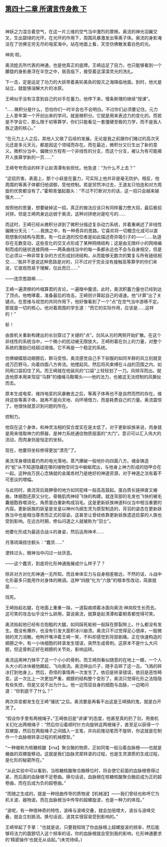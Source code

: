 ## [第四十二章 所谓言传身教 下](https://www.xxbiquge.com/11_11207/9122143.html)
﻿

  神妖之力混合着空气，在这一片三维的空气当中激烈的摩擦。奥流的神光羽翼交叉，生出碧绿的光环。在光环的作用下，周围风暴激发出等离子体。奥流的身影淹没在了仿佛无穷无尽的电浆海中。站在地面上看，天空仿佛散发着白色的光。

  神岚·皎。

  奥流姓氏所代表的神通，也是他真正的底牌。王崎运足了目力，也只能够看到一个朦胧的身影悬浮在半空之中，居高临下，接受着这濛濛灵光的洗礼。

  下一击，定是运足了功力的大妖带着美轮美奂的毁灭之海降临地面。到时，他光是站立，就能够溶解大片的冰原。

  王崎似乎没有注意到自己的对手在蓄力。他停下来，慢条斯理的继续“授课”。

  “……微积分是什么，恐怕你们一时半会也不会明白。不过你们必须要记住。元力上人昔年第一个开创出来的学问，就是微积分。它就是用来表述力的变化的。而若是不学会它，那么限于初等算学，你们只能看见一套僵硬至极的力学，而不是我人族之道的核心。”

  “在元力上人之后，其他人又做了后续的发展。无论是我之前跟你们赌过的高次天元还是多元天元，都是因这个领域而存在。而在最近，微积分又衍生出了新的意义。微积分当中，偏微分方程有一个非线性的分支，而这个分支，被认为有可能揭开人族算学新的一页……”

  王崎夸夸而谈的样子让赵清潭有些担忧。他急道：“为什么不上去？”

  “这招厉害。表面上，那个小妖是在蓄力，可实际上他并非是毫无防护。相反，他周围的等离子体都归他调御，受他控制。若是贸然冲过去，王道友只怕连和对方周旋的优势都没有了。”霍桐青皱起眉头：“不过不打断对方的话，这一招只会越来越强大……”

  按照他的思量，想要破掉这一招，真正的做法应该只有同样蓄力憋大招，最后极招对拼。但是王崎肉身远远弱于奥流，这种对拼绝对是吃亏的……

  而这时，王崎已经从微积分讲到了微积分描述复杂动力系统，并着重阐述了非线性偏微分天元：“……我族之中，有一种奇异的思路。它喜欢将一切概念化成可以直观想象的结构与图景。有一位此道的佼佼者是如此描述奇异吸引子的——‘……轨道存在无数变动，这些变化的交叉点形成了某种网络结构；这是由无限纤小的网络编制而成的链状连接网络——两条曲线当中的每一条都永远也不会与自身相交，但是它必须以一种非常复杂的方式形成封闭结构，从而能够无数次的繁复与所有链结相交……’我并不是说这种思路是对的，只不过对于完全没有接触高等算学的你们来说，它直观而易于理解，仅此而已……”

  ——连宗思路嘛……

  王崎一遍肃穆的吟唱算君的言论，一遍暗中腹谤。此时，奥流积蓄力量也已经到达了顶点。他咆哮着，准备最后的攻击。王崎则计算起自己的语速。他“计算”出了关键点。在思维与视觉的共同作用下，他好像看到了一个“点”在空气当中游移不定。那就是一切的核心。他对着周围的学生道：“而它的实际作用，应该是……这样的！”

  斩！

  由兽机关重新构建出的长剑穿过了关键的“点”。剑风从刃的两侧开始扩散。在这个非线性的系统当中，一个微小的扰动被无限放大。王崎附着在剑上的力量，对整个系统的激励已经超过阈值。它不再是一个稳定的系统。

  仿佛蝴蝶扇动翅膀后，群马受惊。奥流感觉自己手下驯服的如同羊群的风立刻就变成万匹野马，向着四面八方奔流。他搅起风，然后将风束缚在斗战的范围之内，如同用口袋扣住了风。而王崎就在他装风的“口袋”上轻轻划了一刀。风倾泻而出。就连他原本用来驾驭“马群”的缰绳马鞍嚼头——他的法力，也被这无法控制的风撕扯而去。

  原本生成电浆、维持电浆的风暴散去之后，等离子体再也不是自然而然的存在。维持这些等离子体，就再不是向天地、向环境借力，而是耗费自己的力量。奥流震惊了。他很快就意识到问题的所在。

  控制力。

  他现在这个身体，和神灵法相的契合度实在是太低了。对于更新妖族来说，肉身就是用来借取神力的祭器，是神力系统通往物质层面的“大门”。意识可以汇入伟大的流动，而肉身则是恒定的坐标。

  现在，他要将坐标修得更加“漂亮”了。

  奥流浑身缠绕着灼热的电光落地。蒸汽爆破一般地扑向四面八方。魂金铸造的“蛇”从不知道隐藏在哪的储物空间当中蜿蜒爬出，与他身上神力形成的铠甲合在一起。这种由万民心念铸就的金属炼材乃是绝好的神道资源，对于神道之法有着不可思议的增幅。

  与此同时，奥流背后肩胛骨的地方如同驼峰一般高高鼓起。蛋白质长链抻直又蜷曲，体细胞还原又分化，骨骼肌肉神经飞快的构建。就连背部的毛发也飞快的被毛囊细胞吞噬消化，角质蛋白重新构成羽毛。这是更新妖族神道科仪当中相当重要的内容。更新妖族的妖皇是龙皇以神州鸟纲生灵为原型制造的，背羽的姿态在更新妖族当中也是相当尊贵而正式的容姿。这甚至让曾经依靠更新妖族遗迹启蒙的人族也受到影响。在远古时期，修仙问道之人就被称为“羽士”。

  他要化形成为最适合战斗的身姿，然后运用神术……

  月落琉璃捂住额头：“蠢货……”

  浭转过头，眼神当中闪过一丝厌恶。

  ——这个蠢货，到底将化形神通施展成什么样子了？

  除非对方对化形神通一无所知，而且单体实力与自身相差极远，不然的话，斗战中化形最多只能用作对身体的微调。这种“四肢”化为“六肢”的根本性改动，简直就是……

  找死。

  王崎抬起右腿，在地面上重重一跺。一道裂痕顺着冰面向奥流·神岚皎生长而去。这可笑的攻击似乎没什么卵用，莫说奥流，就算是赵清潭和霍桐青都觉得可笑。

  奥流抬起他已经有合抱粗的大腿，如同踩死蚯蚓一般踩在那裂隙上。什么都没有发生。既没有爆炸，也没有引发大面积冰川崩溃。奥流只不过觉得足心很痒，一股微弱的灵力消散。他咧开嘴冲着王崎一笑，不料却感觉到背部剧痛。正在快速构造的翅膀之中，有一小块细胞的转录发生错误，突然生成骨刺。这原本不是什么大问题，但这骨刺正好在翅膀的关节处，影响运转。

  奥流运用神力抹平了这一个小小的骨刺。而王崎则看似随意的在地上一踢，一个人头大小的冰块被他踢起，飞向奥流。奥流伸出爪子，随手击碎了这一击。飞溅的碎冰打到他身上。然后，奇怪的事情再一次发生了。依旧是转录错误，依旧是恶性畸变。这一次比上一次更加严重，翅膀的结构整个变形了。奥流只觉得化形之法隐隐有些失控，但是又说不出为什么。他一边驾驭自身的细胞与血脉，一边喝问道：“你到底干了什么？”

  两次异变都发生在王崎“骚扰”之后。奥流要是再看不出这是王崎搞的鬼，就是白开灵了。

  “假设你手里有两根绳子。”王崎依旧是“讲课”的态度，他甚至真的扔了剑，用兽机关幻化出两根绳子：“然后你沿着顺时针方向旋转这两根绳子，直至足以获得一个双螺旋，然后在两股绳子之间插入一支笔，并向前推动笔而不旋转，你这就是在制作一个血脉根转录过程的机械模型。”

  “一种被称为核糖核酸【rna】聚合酶的物质，正如同笔一般沿着血脉根——也就是蜷曲的双螺旋移动。这就是我们血脉灵犀转录的过程，也是生灵源质的生成过程，是化形的秘密所在。”

  “从此实验中可以看到，当核糖核酸聚合酶移位时，将会使它前面的血脉根卷得过紧，而后面的血脉根不足卷曲。换句话说，血脉根在核糖核酸聚合酶前成为正的超卷曲，而在后成为负的超卷曲。”

  “而随之生成的，就是一种扭曲传导的质物波【机械波】——我们曾经也称呼它为机关波、器物波。而在血脉根当中传导的超螺旋波，也是一种力的体现。”

  “波呢，有一种很神奇的特性，波峰与波峰交叠，就会加倍增大，波谷与波峰交叠，就会立刻抵消。换句话说，波其实很容易受到影响的。”

  王崎举起了手掌：“也就是说，只要我知晓了你血脉根上超螺旋波的频率，然后能够将法力的震颤切入这个频率的话，你的血脉根就会受到我的影响，化形神通要求的‘精密操作’也就无从谈起。”(未完待续。)
